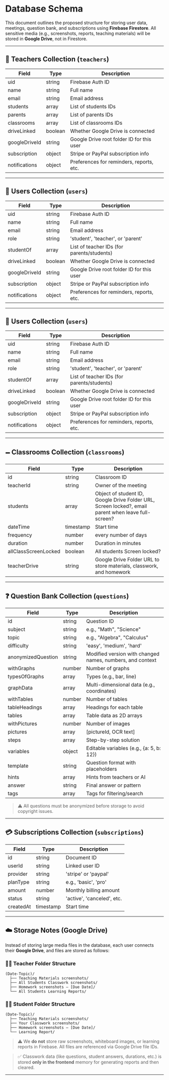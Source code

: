 # Database Schema

This document outlines the proposed structure for storing user data, meetings, question bank, and subscriptions using **Firebase Firestore**. All sensitive media (e.g., screenshots, reports, teaching materials) will be stored in **Google Drive**, not in Firestore.

---

## 🧑 Teachers Collection (`teachers`)

| Field           | Type     | Description |
|----------------|----------|-------------|
| uid            | string   | Firebase Auth ID |
| name           | string   | Full name |
| email          | string   | Email address |
| students       | array    | List of students IDs |
| parents        | array    | List of parents IDs |
| classrooms     | array    | List of classrooms IDs |
| driveLinked    | boolean  | Whether Google Drive is connected |
| googleDriveId  | string   | Google Drive root folder ID for this user |
| subscription   | object   | Stripe or PayPal subscription info |
| notifications  | object   | Preferences for reminders, reports, etc. |

---

## 🧑 Users Collection (`users`)

| Field           | Type     | Description |
|----------------|----------|-------------|
| uid            | string   | Firebase Auth ID |
| name           | string   | Full name |
| email          | string   | Email address |
| role           | string   | 'student', 'teacher', or 'parent' |
| studentOf      | array    | List of teacher IDs (for parents/students) |
| driveLinked    | boolean  | Whether Google Drive is connected |
| googleDriveId  | string   | Google Drive root folder ID for this user |
| subscription   | object   | Stripe or PayPal subscription info |
| notifications  | object   | Preferences for reminders, reports, etc. |

---

## 🧑 Users Collection (`users`)

| Field           | Type     | Description |
|----------------|----------|-------------|
| uid            | string   | Firebase Auth ID |
| name           | string   | Full name |
| email          | string   | Email address |
| role           | string   | 'student', 'teacher', or 'parent' |
| studentOf      | array    | List of teacher IDs (for parents/students) |
| driveLinked    | boolean  | Whether Google Drive is connected |
| googleDriveId  | string   | Google Drive root folder ID for this user |
| subscription   | object   | Stripe or PayPal subscription info |
| notifications  | object   | Preferences for reminders, reports, etc. |
---

## 🗕️ Classrooms Collection (`classrooms`)

| Field           | Type       | Description |
|----------------|------------|-------------|
| id             | string     | Classroom ID |
| teacherId      | string     | Owner of the meeting |
| students       | array      | Object of student ID, Google Drive Folder URL, Screen locked?, email parent when leave full-screen? |
| dateTime       | timestamp  | Start time |
| frequency      | number     | every number of days |
| duration       | number     | Duration in minutes |
| allClassScreenLocked | boolean    | All students Screen locked? |
| teacherDrive   | string      | Google Drive Folder URL to store materials, classwork, and homework |

---

## ❓ Question Bank Collection (`questions`)

| Field               | Type     | Description |
|--------------------|----------|-------------|
| id                 | string   | Question ID |
| subject            | string   | e.g., "Math", "Science" |
| topic              | string   | e.g., "Algebra", "Calculus" |
| difficulty         | string   | 'easy', 'medium', 'hard' |
| anonymizedQuestion | string   | Modified version with changed names, numbers, and context |
| withGraphs         | number   | Number of graphs |
| typesOfGraphs      | array    | Types (e.g., bar, line) |
| graphData          | array    | Multi-dimensional data (e.g., coordinates) |
| withTables         | number   | Number of tables |
| tableHeadings      | array    | Headings for each table |
| tables             | array    | Table data as 2D arrays |
| withPictures       | number   | Number of images |
| pictures           | array    | [pictureId, OCR text] |
| steps              | array    | Step-by-step solution |
| variables          | object   | Editable variables (e.g., {a: 5, b: 12}) |
| template           | string   | Question format with placeholders |
| hints              | array    | Hints from teachers or AI |
| answer             | string   | Final answer or pattern |
| tags               | array    | Tags for filtering/search |

> ⚠️ All questions must be anonymized before storage to avoid copyright issues.

---

## 💳 Subscriptions Collection (`subscriptions`)

| Field       | Type      | Description |
|------------|-----------|-------------|
| id         | string    | Document ID |
| userId     | string    | Linked user ID |
| provider   | string    | 'stripe' or 'paypal' |
| planType   | string    | e.g., 'basic', 'pro' |
| amount     | number    | Monthly billing amount |
| status     | string    | 'active', 'canceled', etc. |
| createdAt  | timestamp | Start time |

---

## ☁️ Storage Notes (Google Drive)

Instead of storing large media files in the database, each user connects their **Google Drive**, and files are stored as follows:

### 👨‍🏫 Teacher Folder Structure
```
(Date-Topic)/
  ├── Teaching Materials screenshots/
  ├── All Students Classwork screenshots/
  ├── Homework screenshots – [Due Date]/
  └── All Students Learning Reports/
```

### 👩‍🎓 Student Folder Structure
```
(Date-Topic)/
  ├── Teaching Materials screenshots/
  ├── Your Classwork screenshots/
  ├── Homework screenshots – [Due Date]/
  └── Learning Report/
```

> ⚠️ We **do not** store raw screenshots, whiteboard images, or learning reports in Firebase. All files are referenced via Google Drive file IDs.

> ✅ Classwork data (like questions, student answers, durations, etc.) is stored **only in the frontend** memory for generating reports and then cleared.

---

